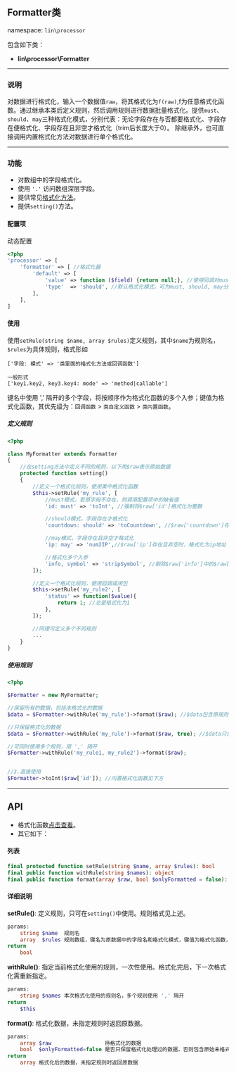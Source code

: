 Formatter类
----
namespace: `lin\processor`

包含如下类：

* **lin\processor\Formatter**

---

### 说明
对数据进行格式化，输入一个数据值`raw`，将其格式化为`f(raw)`,f为任意格式化函数。通过继承本类后定义规则，然后调用规则进行数据批量格式化。提供`must`、`should`、`may`三种格式化模式，分别代表：无论字段存在与否都要格式化、字段存在便格式化、字段存在且非空才格式化（trim后长度大于0）。
除继承外，也可直接调用内置格式化方法对数据进行单个格式化。

---

### 功能

* 对数组中的字段格式化。
* 使用 `'.'` 访问数组深层字段。
* 提供常见[格式化方法](Function.md)。
* 提供`setting()`方法。




#### 配置项

动态配置

~~~php
<?php
'processor' => [
    'formatter' => [ //格式化器
        'default' => [
            'value' => function ($field) {return null;}, //使用回调对must模式下缺少的字段赋于默认值才进行格式化，入参为字段名
            'type'  => 'should', //默认格式化模式，可为must, should, may分别代表，必须格式化，存在才格式化，存在且非空格式化
        ],
    ],
]
~~~

#### 使用

使用`setRule(string $name, array $rules)`定义规则，其中`$name`为规则名，`$rules`为具体规则，格式形如

```
['字段: 模式' => '类里面的格式化方法或回调函数']

一般形式
['key1.key2, key3.key4: mode' => 'method|callable']

```
键名中使用 ',' 隔开的多个字段，将按顺序作为格式化函数的多个入参；键值为格式化函数，其优先级为：`回调函数` > `类自定义函数` > `类内置函数`。

##### 定义规则
~~~php
<?php

class MyFormatter extends Formatter
{
    //在setting方法中定义不同的规则，以下用$raw表示原始数据
    protected function setting()
    {
        //定义一个格式化规则，使用类中格式化函数
        $this->setRule('my_rule', [
            //must模式，若原字段不存在，则调用配置项中的缺省值
            'id: must' => 'toInt', //强制将$raw['id']格式化为整数

            //should模式，字段存在才格式化
            'countdown: should' => 'toCountdown', //$raw['countdown']存在时，格式化为友好的倒计时格式

            //may模式，字段存在且非空才格式化
            'ip: may' => 'num2IP',//$raw['ip']存在且非空时，格式化为ip地址

            //格式化多个入参
            'info, symbol' => 'stripSymbol', //剔除$raw['info']中的$raw['symbol']字符
        ]);

        //定义一个格式化规则，使用回调或闭包
        $this->setRule('my_rule2', [
            'status' => function($value){
                return 1; //总是格式化为1
            },
        ]);

        //同理可定义多个不同规则
        ...
    }
}
~~~

##### 使用规则
~~~php
<?php

$Formatter = new MyFormatter;

//保留所有的数据，包括未格式化的数据
$data = $Formatter->withRule('my_rule')->format($raw); //$data包含原规则中不存在的字段

//只保留格式化的数据
$data = $Formatter->withRule('my_rule')->format($raw, true); //$data只含有规则中定义的字段

//可同时使用多个规则，用 ',' 隔开
$Formatter->withRule('my_rule1, my_rule2')->format($raw);


//3.直接使用
$Formatter->toInt($raw['id']); //内置格式化函数见下方
~~~

---

## API

* 格式化函数[点击查看](Function.md)。
* 其它如下：

#### 列表
~~~php
final protected function setRule(string $name, array $rules): bool
final public function withRule(string $names): object
final public function format(array $raw, bool $onlyFormatted = false): array
~~~

#### 详细说明

**setRule()**: 定义规则，只可在`setting()`中使用。规则格式见上述。
```php
params:
    string $name  规则名
    array  $rules 规则数组，键名为原数据中的字段名和格式化模式，键值为格式化函数，多个格式化入参字段用 ',' 隔开，深层字段使用 '.' 访问。
return
    bool
```

**withRule()**: 指定当前格式化使用的规则，一次性使用。格式化完后，下一次格式化需重新指定。
```php
params:
    string $names 本次格式化使用的规则名，多个规则使用 ',' 隔开
return
    $this
```

**format()**: 格式化数据，未指定规则时返回原数据。
```php
params:
    array $raw                 待格式化的数据
    bool  $onlyFormatted=false 是否只保留格式化处理过的数据，否则包含原始未格式化的数据，默认为否
return
    array 格式化后的数据，未指定规则时返回原数据
```